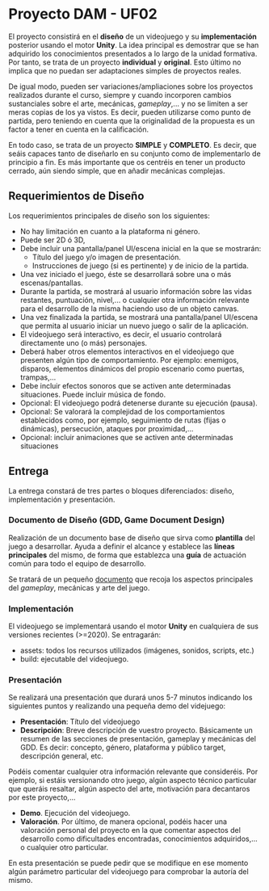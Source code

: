 # Proyecto DAM - UF02

El proyecto consistirá en el **diseño** de un videojuego y su **implementación** posterior usando el motor **Unity**.
La idea principal es demostrar que se han adquirido los conocimientos presentados a lo largo de la unidad formativa. Por tanto, se trata de un proyecto **individual** y **original**. Esto último no implica que no puedan ser adaptaciones simples de proyectos reales.

De igual modo, pueden ser variaciones/ampliaciones sobre los proyectos realizados durante el curso, siempre y cuando incorporen cambios sustanciales sobre el arte, mecánicas, _gameplay_,... y no se limiten a ser meras copias de los ya vistos. Es decir, pueden utilizarse como punto de partida, pero teniendo en cuenta que la originalidad de la propuesta es un factor a tener en cuenta en la calificación.

En todo caso, se trata de un proyecto **SIMPLE** y **COMPLETO**. Es decir, que seáis capaces tanto de diseñarlo en su conjunto como de implementarlo de principio a fin. Es más importante que os centréis en tener un producto cerrado, aún siendo simple, que en añadir mecánicas complejas.

## Requerimientos de Diseño

Los requerimientos principales de diseño son los siguientes:

- No hay limitación en cuanto a la plataforma ni género.
- Puede ser 2D ó 3D,
- Debe incluir una pantalla/panel UI/escena inicial en la que se mostrarán:
  - Título del juego y/o imagen de presentación.
  - Instrucciones de juego (si es pertinente) y de inicio de la partida.
- Una vez iniciado el juego, éste se desarrollará sobre una o más escenas/pantallas.
- Durante la partida, se mostrará al usuario información sobre las vidas restantes, puntuación, nivel,... o cualquier otra información relevante para el desarrollo de la misma haciendo uso de un objeto canvas.
- Una vez finalizada la partida, se mostrará una pantalla/panel UI/escena que permita al usuario iniciar un nuevo juego o salir de la aplicación.
- El videojuego será interactivo, es decir, el usuario controlará directamente uno (o más) personajes.
- Deberá haber otros elementos interactivos en el videojuego que presenten algún tipo de comportamiento. Por ejemplo: enemigos, disparos, elementos dinámicos del propio escenario como puertas, trampas,...
- Debe incluir efectos sonoros que se activen ante determinadas situaciones. Puede incluir música de fondo.
- Opcional: El videojuego podrá detenerse durante su ejecución (pausa).
- Opcional: Se valorará la complejidad de los comportamientos establecidos como, por ejemplo, seguimiento de rutas (fijas o dinámicas), persecución, ataques por proximidad,...
- Opcional: incluir animaciones que se activen ante determinadas situaciones

## Entrega

La entrega constará de tres partes o bloques diferenciados: diseño, implementación y presentación.

### Documento de Diseño (GDD, Game Document Design)

Realización de un documento base de diseño que sirva como **plantilla** del juego a desarrollar. Ayuda a definir el alcance y establece las **líneas principales** del mismo, de forma que establezca una **guía** de actuación común para todo el equipo de desarrollo.

Se tratará de un pequeño [documento](1.Disenho/GDD.md) que recoja los aspectos principales del _gameplay_, mecánicas y arte del juego.

### Implementación

El videojuego se implementará usando el motor **Unity** en cualquiera de sus versiones recientes (>=2020). Se entragarán:

- assets: todos los recursos utilizados (imágenes, sonidos, scripts, etc.)
- build: ejecutable del videojuego.

### Presentación

Se realizará una presentación que durará unos 5-7 minutos indicando los siguientes puntos y realizando una pequeña demo del videjuego:

- **Presentación**: Título del videojuego
- **Descripción**: Breve descripción de vuestro proyecto. Básicamente un resumen de las secciones de presentación, gameplay y mecánicas del GDD. Es decir: concepto, género, plataforma y público target, descripción general, etc.

Podéis comentar cualquier otra información relevante que consideréis. Por ejemplo, si estáis versionando otro juego, algún aspecto técnico particular que queráis resaltar, algún aspecto del arte, motivación para decantaros por este proyecto,...

- **Demo**. Ejecución del videojuego.
- **Valoración**. Por último, de manera opcional, podéis hacer una valoración personal del proyecto en la que comentar aspectos del desarrollo como dificultades encontradas, conocimientos adquiridos,... o cualquier otro particular.

En esta presentación se puede pedir que se modifique en ese momento algún parámetro particular del videojuego para comprobar la autoría del mismo.
